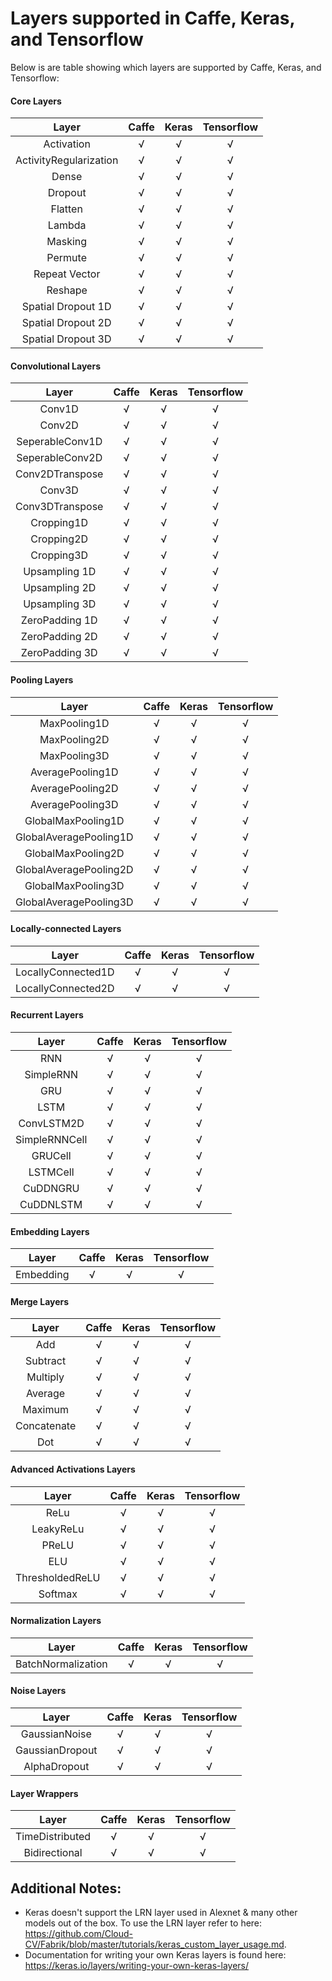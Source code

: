 # Layers supported in Caffe, Keras, and Tensorflow
Below is are table showing which layers are supported by Caffe, Keras, and Tensorflow:

#### Core Layers
| Layer                     | Caffe         | Keras        | Tensorflow    |
| :-----------------------: | :-----------: | :----------: | :-----------: |
| Activation                | √             | √            | √             |
| ActivityRegularization    | √             | √            | √             |
| Dense                     | √             | √            | √             |
| Dropout                   | √             | √            | √             |
| Flatten                   | √             | √            | √             |
| Lambda                    | √             | √            | √             |
| Masking                   | √             | √            | √             |
| Permute                   | √             | √            | √             |
| Repeat Vector             | √             | √            | √             |
| Reshape                   | √             | √            | √             |
| Spatial Dropout 1D        | √             | √            | √             |
| Spatial Dropout 2D        | √             | √            | √             |
| Spatial Dropout 3D        | √             | √            | √             |

#### Convolutional Layers
| Layer                     | Caffe         | Keras        | Tensorflow    |
| :-----------------------: | :-----------: | :----------: | :-----------: |
| Conv1D                    | √             | √            | √             |
| Conv2D                    | √             | √            | √             |
| SeperableConv1D           | √             | √            | √             |
| SeperableConv2D           | √             | √            | √             |
| Conv2DTranspose           | √             | √            | √             |
| Conv3D                    | √             | √            | √             |
| Conv3DTranspose           | √             | √            | √             |
| Cropping1D                | √             | √            | √             |
| Cropping2D                | √             | √            | √             |
| Cropping3D                | √             | √            | √             |
| Upsampling 1D             | √             | √            | √             |
| Upsampling 2D             | √             | √            | √             |
| Upsampling 3D             | √             | √            | √             |
| ZeroPadding 1D            | √             | √            | √             |
| ZeroPadding 2D            | √             | √            | √             |
| ZeroPadding 3D            | √             | √            | √             |

#### Pooling Layers
| Layer                     | Caffe         | Keras        | Tensorflow    |
| :-----------------------: | :-----------: | :----------: | :-----------: |
| MaxPooling1D              | √             | √            | √             |
| MaxPooling2D              | √             | √            | √             |
| MaxPooling3D              | √             | √            | √             |
| AveragePooling1D          | √             | √            | √             |
| AveragePooling2D          | √             | √            | √             |
| AveragePooling3D          | √             | √            | √             |
| GlobalMaxPooling1D        | √             | √            | √             |
| GlobalAveragePooling1D    | √             | √            | √             |
| GlobalMaxPooling2D        | √             | √            | √             |
| GlobalAveragePooling2D    | √             | √            | √             |
| GlobalMaxPooling3D        | √             | √            | √             |
| GlobalAveragePooling3D    | √             | √            | √             |

#### Locally-connected Layers
| Layer                     | Caffe         | Keras        | Tensorflow    |
| :-----------------------: | :-----------: | :----------: | :-----------: |
| LocallyConnected1D        | √             | √            | √             |
| LocallyConnected2D        | √             | √            | √             |

#### Recurrent Layers
| Layer                     | Caffe         | Keras        | Tensorflow    |
| :-----------------------: | :-----------: | :----------: | :-----------: |
| RNN                       | √             | √            | √             |
| SimpleRNN                 | √             | √            | √             |
| GRU                       | √             | √            | √             |
| LSTM                      | √             | √            | √             |
| ConvLSTM2D                | √             | √            | √             |
| SimpleRNNCell             | √             | √            | √             |
| GRUCell                   | √             | √            | √             |
| LSTMCell                  | √             | √            | √             |
| CuDDNGRU                  | √             | √            | √             |
| CuDDNLSTM                 | √             | √            | √             |

#### Embedding Layers
| Layer                     | Caffe         | Keras        | Tensorflow    |
| :-----------------------: | :-----------: | :----------: | :-----------: |
| Embedding                 | √             | √            | √             |

#### Merge Layers
| Layer                     | Caffe         | Keras        | Tensorflow    |
| :-----------------------: | :-----------: | :----------: | :-----------: |
| Add              | √             | √            | √             |
| Subtract              | √             | √            | √             |
| Multiply              | √             | √            | √             |
| Average          | √             | √            | √             |
| Maximum          | √             | √            | √             |
| Concatenate          | √             | √            | √             |
| Dot        | √             | √            | √             |

#### Advanced Activations Layers
| Layer                     | Caffe         | Keras        | Tensorflow    |
| :-----------------------: | :-----------: | :----------: | :-----------: |
| ReLu                      | √             | √            | √             |
| LeakyReLu                 | √             | √            | √             |
| PReLU                     | √             | √            | √             |
| ELU                       | √             | √            | √             |
| ThresholdedReLU           | √             | √            | √             |
| Softmax                   | √             | √            | √             |

#### Normalization Layers
| Layer                     | Caffe         | Keras        | Tensorflow    |
| :-----------------------: | :-----------: | :----------: | :-----------: |
| BatchNormalization        | √             | √            | √             |

#### Noise Layers
| Layer                     | Caffe         | Keras        | Tensorflow    |
| :-----------------------: | :-----------: | :----------: | :-----------: |
| GaussianNoise             | √             | √            | √             |
| GaussianDropout           | √             | √            | √             |
| AlphaDropout              | √             | √            | √             |

#### Layer Wrappers
| Layer                     | Caffe         | Keras        | Tensorflow    |
| :-----------------------: | :-----------: | :----------: | :-----------: |
| TimeDistributed           | √             | √            | √             |
| Bidirectional             | √             | √            | √             |


## Additional Notes:
* Keras doesn't support the LRN layer used in Alexnet & many other models out of the box. To use the LRN layer refer to here: https://github.com/Cloud-CV/Fabrik/blob/master/tutorials/keras_custom_layer_usage.md.
* Documentation for writing your own Keras layers is found here: https://keras.io/layers/writing-your-own-keras-layers/ 
